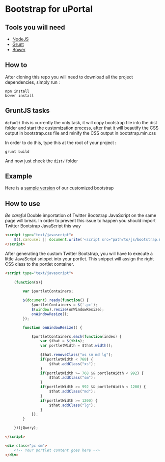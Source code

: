 # Bootstrap for uPortal

## Tools you will need

+ [NodeJS](http://nodejs.org/)
+ [Grunt](http://gruntjs.com/)
+ [Bower](http://bower.io/)

## How to

After cloning this repo you will need to download all the project dependencies, simply run : 

```
npm install
bower install
```

## GruntJS tasks

`default` this is currently the only task, it will copy bootstrap file into the dist folder and start the customization process, after that it will beautify the CSS output in bootstrap.css file and minify the CSS output in bootstrap.min.css

In order to do this, type this at the root of your project :
```
grunt build
```
And now just check the `dist/` folder

## Example

Here is a [sample version](https://gist.github.com/mbelmok01/8803499) of our customized bootstrap

## How to use

_Be careful_
Double importation of Twitter Bootstrap JavaScript on the same page will break. 
In order to prevent this issue to happen you should import Twitter Bootstrap JavaScript this way

```html
<script type="text/javascript">
    $().carousel || document.write('<script src="path/to/js/bootstrap.min.js"><\/script>')
</script>
```

After generating the custom Twitter Bootstrap, you will have to execute a little JavaScript snippet into your portlet.
This snippet will assign the right CSS class to the portlet container.


```html
<script type="text/javascript">
    
    (function($){

        var $portletContainers;
        
        $(document).ready(function() {
            $portletContainers = $('.pc');
            $(window).resize(onWindowResize);
            onWindowResize();
        });

        function onWindowResize() {

            $portletContainers.each(function(index) {       
                var $that = $(this);
                var portletWidth = $that.width();
                
                $that.removeClass("xs sm md lg");
                if(portletWidth < 768) { 
                    $that.addClass("xs"); 
                }
                if(portletWidth >= 768 && portletWidth < 992) { 
                    $that.addClass("sm"); 
                }
                if(portletWidth >= 992 && portletWidth < 1200) { 
                    $that.addClass("md"); 
                }
                if(portletWidth >= 1200) { 
                    $that.addClass("lg"); 
                }   
            });
        }

    })(jQuery);

</script>

<div class="pc sm">
    <!-- Your portlet content goes here -->
</div>
```
